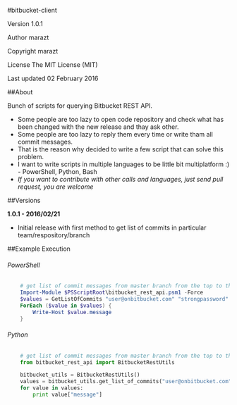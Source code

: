 
#bitbucket-client


Version 1.0.1

Author marazt

Copyright marazt

License The MIT License (MIT)

Last updated 02 February 2016


##About

Bunch of scripts for querying Bitbucket REST API.
* Some people are too lazy to open code repository and check what has been changed with the new release and thay ask other.
* Some people are too lazy to reply them every time or write tham all commit messages.
* That is the reason why decided to write a few script that can solve this problem.
* I want to write scripts in multiple languages to be little bit multiplatform :) - PowerShell, Python, Bash
* *If you want to contribute with other calls and languages, just send pull request, you are welcome*


##Versions

**1.0.1 - 2016/02/21**

* Initial release with first method to get list of commits in particular team/respository/branch



##Example Execution

###### PowerShell

```powershell
    # get list of commit messages from master branch from the top to the previous release
    Import-Module $PSScriptRoot\bitbucket_rest_api.psm1 -Force
    $values = GetListOfCommits "user@onbitbucket.com" "strongpassword" "meyteam" "uirepo" -branchOrTag "master" -exclude "tag.2016.02.11.0"
    ForEach ($value in $values) {
        Write-Host $value.message
    }
```

###### Python

```python
    # get list of commit messages from master branch from the top to the previous release
    from bitbucket_rest_api import BitbucketRestUtils

    bitbucket_utils = BitbucketRestUtils()
    values = bitbucket_utils.get_list_of_commits("user@onbitbucket.com", "strongpassword", "meyteam", "uirepo", branch_or_tag="master", exclude="tag.2016.02.11.0")
    for value in values:
        print value["message"]
```